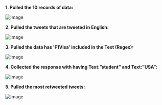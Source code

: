
**1. Pulled the 10 records of data:**

![image](https://user-images.githubusercontent.com/78001524/116711911-ececd800-a998-11eb-88f3-ea1939d6a42f.png)

**2. Pulled the tweets that are tweeted in English:**

![image](https://user-images.githubusercontent.com/78001524/116645554-b896fe80-a93b-11eb-9cf3-677c7426937b.png)

**3. Pulled the data has 'F1Visa' included in the Text (Regex):**

![image](https://user-images.githubusercontent.com/78001524/116711344-5fa98380-a998-11eb-83db-2efb4ee0b0be.png)

**4. Collected the response with having Text:”student” and Text:”USA”:**

![image](https://user-images.githubusercontent.com/78001524/116838611-94822a00-ab94-11eb-9ba2-3615b1c7616c.png)

**5. Pulled the most retweeted tweets:**

![image](https://user-images.githubusercontent.com/78001524/116842440-33f9e980-aba2-11eb-888f-15d839ebdf26.png)
